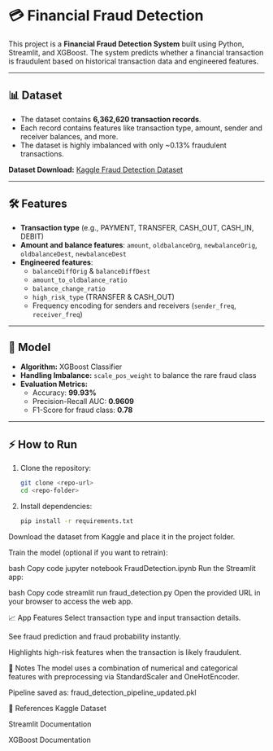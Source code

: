 # 💳 Financial Fraud Detection

This project is a **Financial Fraud Detection System** built using Python, Streamlit, and XGBoost. The system predicts whether a financial transaction is fraudulent based on historical transaction data and engineered features.

---

## 📊 Dataset

- The dataset contains **6,362,620 transaction records**.
- Each record contains features like transaction type, amount, sender and receiver balances, and more.
- The dataset is highly imbalanced with only ~0.13% fraudulent transactions.

**Dataset Download:** [Kaggle Fraud Detection Dataset](https://www.kaggle.com/datasets/amanalisiddiqui/fraud-detection-dataset?resource=download)

---

## 🛠 Features

- **Transaction type** (e.g., PAYMENT, TRANSFER, CASH_OUT, CASH_IN, DEBIT)
- **Amount and balance features**: `amount`, `oldbalanceOrg`, `newbalanceOrig`, `oldbalanceDest`, `newbalanceDest`
- **Engineered features**:
  - `balanceDiffOrig` & `balanceDiffDest`
  - `amount_to_oldbalance_ratio`
  - `balance_change_ratio`
  - `high_risk_type` (TRANSFER & CASH_OUT)
  - Frequency encoding for senders and receivers (`sender_freq`, `receiver_freq`)

---

## 🧰 Model

- **Algorithm:** XGBoost Classifier
- **Handling Imbalance:** `scale_pos_weight` to balance the rare fraud class
- **Evaluation Metrics:**
  - Accuracy: **99.93%**
  - Precision-Recall AUC: **0.9609**
  - F1-Score for fraud class: **0.78**

---

## ⚡ How to Run

1. Clone the repository:
   ```bash
   git clone <repo-url>
   cd <repo-folder>

2. Install dependencies:
   ```bash
   pip install -r requirements.txt
Download the dataset from Kaggle and place it in the project folder.

Train the model (optional if you want to retrain):

bash
Copy code
jupyter notebook FraudDetection.ipynb
Run the Streamlit app:

bash
Copy code
streamlit run fraud_detection.py
Open the provided URL in your browser to access the web app.

📈 App Features
Select transaction type and input transaction details.

See fraud prediction and fraud probability instantly.

Highlights high-risk features when the transaction is likely fraudulent.

📝 Notes
The model uses a combination of numerical and categorical features with preprocessing via StandardScaler and OneHotEncoder.

Pipeline saved as: fraud_detection_pipeline_updated.pkl

🔗 References
Kaggle Dataset

Streamlit Documentation

XGBoost Documentation

